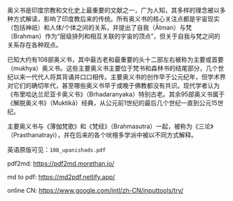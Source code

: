 奥义书是印度宗教和文化史上最重要的文献之一，广为人知，其多样的理念被以多种方式解读，影响了印度教后来的传统。所有奥义书的核心关注点都是宇宙现实（包括神祇）和人体/个体之间的关系，并提出了自我（Ātman）与梵（Brahman）作为“层级排列和相互关联的宇宙的顶点”，但关于自我与梵之间的关系存在各种观点。

已知大约有108部奥义书，其中最古老和最重要的头十二部左右被称为主要或首要（mukhya）奥义书。这些主要奥义书主要位于梵书和森林书的结尾部分，几个世纪以来一代代人将其背诵并口口相传。主要奥义书的创作早于公元纪年，但学术界对它们的确切年代，甚至哪些奥义书早于或晚于佛教都没有共识。现代学者认为《布里哈达兰尼亚卡奥义书》（Brhadaranyaka）特别古老。其余95部奥义书属于《解脱奥义书》（Muktikā）经典，从公元前1世纪的最后几个世纪一直到公元15世纪。

主要奥义书与《薄伽梵歌》和《梵经》（Brahmasutra）一起，被称为《三论》（Prasthanatrayi），并在后来的各个吠檀多学派中被以不同方式解释。

英语原版可见：`108_upanishads.pdf`



pdf2md: https://pdf2md.morethan.io/

md to pdf: https://md2pdf.netlify.app/

online CN: https://www.google.com/intl/zh-CN/inputtools/try/
